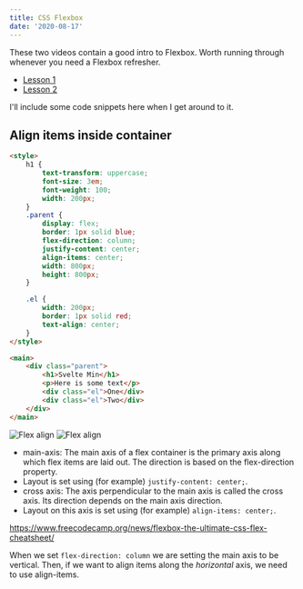 ```yaml
---
title: CSS Flexbox
date: '2020-08-17'
---
```


These two videos contain a good intro to Flexbox.
Worth running through whenever you need a Flexbox refresher.

-   [Lesson 1](https://www.leveluptutorials.com/tutorials/modern-css-layouts/how-to-get-started-with-flexbox)
-   [Lesson 2](https://www.leveluptutorials.com/tutorials/modern-css-layouts/flexbox-container-children)

I'll include some code snippets here when I get around to it.

## Align items inside container

```html
<style>
    h1 {
        text-transform: uppercase;
        font-size: 3em;
        font-weight: 100;
        width: 200px;
    }
    .parent {
        display: flex;
        border: 1px solid blue;
        flex-direction: column;
        justify-content: center;
        align-items: center;
        width: 800px;
        height: 800px;
    }

    .el {
        width: 200px;
        border: 1px solid red;
        text-align: center;
    }
</style>

<main>
    <div class="parent">
        <h1>Svelte Min</h1>
        <p>Here is some text</p>
        <div class="el">One</div>
        <div class="el">Two</div>
    </div>
</main>
```

![Flex align](/images/flex-align-1.png)
![Flex align](/images/layout.gif)

-   main-axis: The main axis of a flex container is the primary axis along which flex items are laid out. The direction is based on the flex-direction property.
-   Layout is set using (for example) `justify-content: center;`.
-   cross axis: The axis perpendicular to the main axis is called the cross axis. Its direction depends on the main axis direction.
-   Layout on this axis is set using (for example) `align-items: center;`.

https://www.freecodecamp.org/news/flexbox-the-ultimate-css-flex-cheatsheet/

When we set `flex-direction: column` we are setting the main axis to be vertical.
Then, if we want to align items along the _horizontal_ axis, we need to use align-items.
